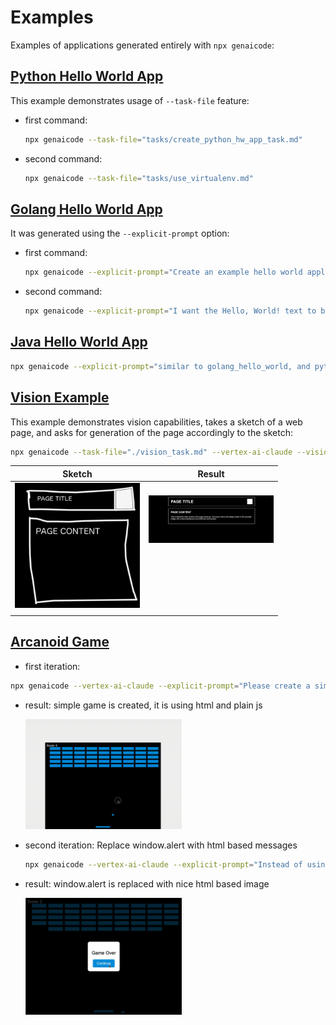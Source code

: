 # Examples

Examples of applications generated entirely with `npx genaicode`:

## [Python Hello World App](./python_hello_world)

This example demonstrates usage of `--task-file` feature:

- first command:
  ```bash
  npx genaicode --task-file="tasks/create_python_hw_app_task.md"
  ```
- second command:
  ```bash
  npx genaicode --task-file="tasks/use_virtualenv.md"
  ```

## [Golang Hello World App](./golang_hello_world/)

It was generated using the `--explicit-prompt` option:

- first command:
  ```bash
  npx genaicode --explicit-prompt="Create an example hello world application using golang, including README with instructions how to compile it and run it" --allow-file-create
  ```
- second command:
  ```bash
  npx genaicode --explicit-prompt="I want the Hello, World! text to be colored"
  ```

## [Java Hello World App](./java_hello_world/)

```bash
npx genaicode --explicit-prompt="similar to golang_hello_world, and python_hello_world, create an example java hello world application" --allow-file-create --allow-directory-create
```

## [Vision Example](./vision_example/)

This example demonstrates vision capabilities, takes a sketch of a web page, and asks for generation of the page accordingly to the sketch:

```bash
npx genaicode --task-file="./vision_task.md" --vertex-ai-claude --vision --allow-file-create --dry-run
```

| Sketch                                                   | Result                                                                                  |
| -------------------------------------------------------- | --------------------------------------------------------------------------------------- |
| <img src="./vision_example/vision_image.png" width=200/> | <img src="./vision_example/vision_result.png" width=200/><br/><br/><br/><br/><br/><br/> |
|                                                          |                                                                                         |

## [Arcanoid Game](./arcanoid_game/)

- first iteration:

```bash
npx genaicode --vertex-ai-claude --explicit-prompt="Please create a simple arcanoid game" --allow-file-create --allow-directory-create
```

- result: simple game is created, it is using html and plain js

   <img src="./arcanoid_game/arcanoid_first_iteration.gif" width="250" alt="first iteration" />

- second iteration: Replace window.alert with html based messages

  ```bash
  npx genaicode --vertex-ai-claude --explicit-prompt="Instead of using window.alert to show messages, show them using HTML, and pause the game when a message is shown. Allow user to confirm the message to continue"
  ```

- result: window.alert is replaced with nice html based image

  <img src="./arcanoid_game/arcanoid_second_iteration.gif" width="250" alt="second iteration" />
